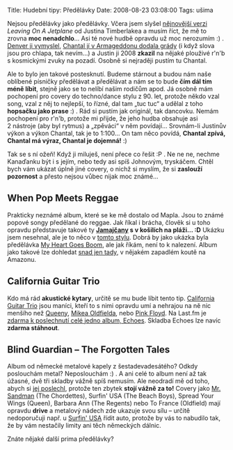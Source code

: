 Title: Hudební tipy: Předělávky
Date: 2008-08-23 03:08:00
Tags: ušima

Nejsou předělávky jako předělávky. Včera jsem slyšel [nějnovější verzi](http://www.youtube.com/watch?v=pPcLM-hneRg) *Leaving On A Jetplane* od Justina Timberlakea a musím říct, že mě to zrovna **moc nenadchlo**… Asi té nové hudbě opravdu už moc nerozumím :) . [Denver ji vymyslel](http://www.youtube.com/watch?v=vLBKOcUbHR0), [Chantal jí v Armageddonu dodala grády](http://www.youtube.com/watch?v=v7RLcq4Kn3Y) (i když slova jsou pro chlapa, tak nevím…) a Justin ji 2008 **zkazil** na nějaké plouživé r'n'b s kosmickými zvuky na pozadí. Osobně si nejraději pustím tu Chantal.

Ale to bylo jen takové postesknutí. Budeme stárnout a budou nám naše oblíbené písničky předělávat a předělávat a nám se to bude **čím dál tím méně líbit**, stejně jako se to nelíbí našim rodičům apod. Já osobně mám pochopení pro covery do techno/dance stylu z 90. let, protože někdo vzal song, vzal z něj to nejlepší, to řízné, dal tam „tuc tuc“ a udělal z toho **hopsačku jako prase** :) . Rád si pustím jak originál, tak dancovku. Nemám pochopení pro r'n'b, protože mi přijde, že jeho hudba obsahuje asi 2 nástroje (aby byl rytmus) a „zpěváci“ v něm povídají… Srovnám-li Justinův výkon a výkon Chantal, tak je to 1:100… On tam něco povídá, **Chantal zpívá, Chantal má výraz, Chantal je dojemná!** :)

Tak se s ní ožeň! Když ji miluješ, není přece co řešit :P . Ne ne ne, nechme Kanaďanku být i s jejím, nebo tedy asi spíš Johnovým, tryskáčem. Chtěl bych vám ukázat úplně jiné covery, o nichž si myslím, že si **zaslouží pozornost** a přesto nejsou vůbec nijak moc známé…

## When Pop Meets Reggae

Prakticky neznámé album, které se ke mě dostalo od Mapla. Jsou to známé popové songy předělané do reggae. Jak říkal i brácha, člověk si u toho opravdu představuje takové ty **[Jamajčany](http://loh.ct24.cz/article.asp?id=821) s v košilích na pláži… :D** Ukázku jsem nesehnal, ale je to něco v [tomto stylu](http://www.youtube.com/watch?v=0jK6WM_KgBU). Dobrá by jako ukázka byla předělávka [My Heart Goes Boom](http://www.youtube.com/watch?v=ad2O85SUYm0), ale jak říkám, není to k nalezení. Album jako takové lze dohledat [snad jen tady](http://www.amazon.co.uk/When-Pop-meets-Reggae-Various/dp/B00005LWCI), v nějakém zapadlém koutě na Amazonu.

## California Guitar Trio

Kdo má rád **akustické kytary**, určitě se mu bude líbit tento tip. [California Guitar Trio](http://www.cgtrio.com/) jsou maníci, kteří to s nimi opravdu umí a nehrajou na ně nic menšího než [Queeny](http://www.youtube.com/watch?v=rNNcMDZn2Qk), [Mikea Oldfielda](http://www.youtube.com/watch?v=p2OCF1ar0kk), nebo [Pink Floyd](http://www.youtube.com/watch?v=X2OwTTUxJFA). Na Last.fm je [zdarma k poslechnutí celé jedno album, Echoes](http://www.last.fm/music/California+Guitar+Trio/Echoes). Skladba Echoes lze navíc **zdarma stáhnout**.

## Blind Guardian – The Forgotten Tales

Album od německé metalové kapely z šestadevade­sátého? Odkdy poslouchám metal? Neposlouchám :) . A ani celé to album není až tak úžasné, dvě tři skladby vážně spíš nemusím. Ale neodradí mě od toho, abych si [jej poslechl](http://www.last.fm/music/Blind+Guardian/The+Forgotten+Tales), protože ten zbytek **stojí vážně za to!** Covery jako [Mr. Sandman](http://www.youtube.com/watch?v=qDFmNgmaEe0) (The Chordettes), Surfin' USA (The Beach Boys), Spread Your Wings (Queen), Barbara Ann (The Regents) nebo To France (Oldfield) mají opravdu **drive** a metalový nádech zde ukazuje svou sílu – určitě nedoporučuji např. u [Surfin' USA](http://www.youtube.com/watch?v=TdXD7XCMc-c) řídit auto, protože by vás to nabudilo tak, že by vám nestačily limity ani těch německých dálnic.

Znáte nějaké další prima předělávky?